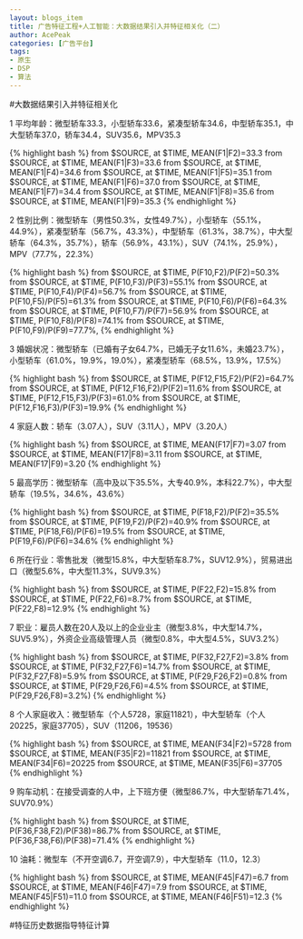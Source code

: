 ```yaml
---
layout: blogs_item
title: 广告特征工程+人工智能：大数据结果引入并特征相关化（二）
author: AcePeak
categories: [广告平台]
tags: 
- 原生
- DSP
- 算法
---
```


#大数据结果引入并特征相关化

1 平均年龄：微型轿车33.3，小型轿车33.6，紧凑型轿车34.6，中型轿车35.1，中大型轿车37.0，轿车34.4，SUV35.6，MPV35.3

{% highlight bash %}
from $SOURCE, at $TIME, MEAN(F1|F2)=33.3
from $SOURCE, at $TIME, MEAN(F1|F3)=33.6
from $SOURCE, at $TIME, MEAN(F1|F4)=34.6
from $SOURCE, at $TIME, MEAN(F1|F5)=35.1
from $SOURCE, at $TIME, MEAN(F1|F6)=37.0
from $SOURCE, at $TIME, MEAN(F1|F7)=34.4
from $SOURCE, at $TIME, MEAN(F1|F8)=35.6
from $SOURCE, at $TIME, MEAN(F1|F9)=35.3
{% endhighlight %}


2 性别比例：微型轿车（男性50.3%，女性49.7%），小型轿车（55.1%，44.9%），紧凑型轿车（56.7%，43.3%），中型轿车（61.3%，38.7%），中大型轿车（64.3%，35.7%），轿车（56.9%，43.1%），SUV（74.1%，25.9%），MPV（77.7%，22.3%）

{% highlight bash %}
from $SOURCE, at $TIME, P(F10,F2)/P(F2)=50.3%
from $SOURCE, at $TIME, P(F10,F3)/P(F3)=55.1%
from $SOURCE, at $TIME, P(F10,F4)/P(F4)=56.7%
from $SOURCE, at $TIME, P(F10,F5)/P(F5)=61.3%
from $SOURCE, at $TIME, P(F10,F6)/P(F6)=64.3%
from $SOURCE, at $TIME, P(F10,F7)/P(F7)=56.9%
from $SOURCE, at $TIME, P(F10,F8)/P(F8)=74.1%
from $SOURCE, at $TIME, P(F10,F9)/P(F9)=77.7%, 
{% endhighlight %}

3 婚姻状况：微型轿车（已婚有子女64.7%，已婚无子女11.6%，未婚23.7%），小型轿车（61.0%，19.9%，19.0%），紧凑型轿车（68.5%，13.9%，17.5%）

{% highlight bash %}
from $SOURCE, at $TIME, P(F12,F15,F2)/P(F2)=64.7%
from $SOURCE, at $TIME, P(F12,F16,F2)/P(F2)=11.6%
from $SOURCE, at $TIME, P(F12,F15,F3)/P(F3)=61.0%
from $SOURCE, at $TIME, P(F12,F16,F3)/P(F3)=19.9%
{% endhighlight %}

4 家庭人数：轿车（3.07人），SUV（3.11人），MPV（3.20人）

{% highlight bash %}
from $SOURCE, at $TIME, MEAN(F17|F7)=3.07
from $SOURCE, at $TIME, MEAN(F17|F8)=3.11
from $SOURCE, at $TIME, MEAN(F17|F9)=3.20
{% endhighlight %}

5 最高学历：微型轿车（高中及以下35.5%，大专40.9%，本科22.7%），中大型轿车（19.5%，34.6%，43.6%）

{% highlight bash %}
from $SOURCE, at $TIME, P(F18,F2)/P(F2)=35.5%
from $SOURCE, at $TIME, P(F19,F2)/P(F2)=40.9%
from $SOURCE, at $TIME, P(F18,F6)/P(F6)=19.5%
from $SOURCE, at $TIME, P(F19,F6)/P(F6)=34.6%
{% endhighlight %}

6 所在行业：零售批发（微型15.8%，中大型轿车8.7%，SUV12.9%），贸易进出口（微型5.6%，中大型11.3%，SUV9.3%）

{% highlight bash %}
from $SOURCE, at $TIME, P(F22,F2)=15.8%
from $SOURCE, at $TIME, P(F22,F6)=8.7%
from $SOURCE, at $TIME, P(F22,F8)=12.9%
{% endhighlight %}

7 职业：雇员人数在20人及以上的企业业主（微型3.8%，中大型14.7%，SUV5.9%），外资企业高级管理人员（微型0.8%，中大型4.5%，SUV3.2%）

{% highlight bash %}
from $SOURCE, at $TIME, P(F32,F27,F2)=3.8%
from $SOURCE, at $TIME, P(F32,F27,F6)=14.7%
from $SOURCE, at $TIME, P(F32,F27,F8)=5.9%
from $SOURCE, at $TIME, P(F29,F26,F2)=0.8%
from $SOURCE, at $TIME, P(F29,F26,F6)=4.5%
from $SOURCE, at $TIME, P(F29,F26,F8)=3.2%)
{% endhighlight %}

8 个人家庭收入：微型轿车（个人5728，家庭11821），中大型轿车（个人20225，家庭37705），SUV（11206，19536）

{% highlight bash %}
from $SOURCE, at $TIME, MEAN(F34|F2)=5728
from $SOURCE, at $TIME, MEAN(F35|F2)=11821
from $SOURCE, at $TIME, MEAN(F34|F6)=20225
from $SOURCE, at $TIME, MEAN(F35|F6)=37705
{% endhighlight %}

9 购车动机：在接受调查的人中，上下班方便（微型86.7%，中大型轿车71.4%，SUV70.9%）

{% highlight bash %}
from $SOURCE, at $TIME, P(F36,F38,F2)/P(F38)=86.7%
from $SOURCE, at $TIME, P(F36,F38,F6)/P(F38)=71.4%
{% endhighlight %}

10 油耗：微型车（不开空调6.7，开空调7.9），中大型轿车（11.0，12.3）

{% highlight bash %}
from $SOURCE, at $TIME, MEAN(F45|F47)=6.7
from $SOURCE, at $TIME, MEAN(F46|F47)=7.9
from $SOURCE, at $TIME, MEAN(F45|F51)=11.0
from $SOURCE, at $TIME, MEAN(F46|F51)=12.3
{% endhighlight %}


#特征历史数据指导特征计算



